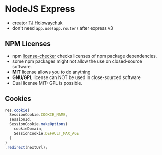 # NodeJS Express

- creator [TJ Holowaychuk](https://medium.com/@tjholowaychuk)
- don't need `app.use(app.router)` after express v3

## NPM Licenses

- npm [license-checker](https://github.com/davglass/license-checker) checks licenses of npm package dependencies.
- some npm packages might not allow the use on closed-source software.
- **MIT** license allows you to do anything
- **GNU/GPL** license can NOT be used in close-sourced software
- Dual license MIT+GPL is possible.

## Cookies

```javascript
res.cookie(
  SessionCookie.COOKIE_NAME, 
  sessionId,
  SessionCookie.makeOptions(
    cookieDomain,
    SessionCookie.DEFAULT_MAX_AGE
  )
)
.redirect(nextUrl);
```